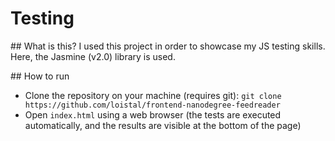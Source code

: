# Testing

## What is this?
I used this project in order to showcase my JS testing skills.
Here, the Jasmine (v2.0) library is used.

## How to run
* Clone the repository on your machine (requires git): ```git clone https://github.com/loistal/frontend-nanodegree-feedreader```
* Open ```index.html``` using a web browser (the tests are executed automatically, and the results are visible at the bottom of the page)